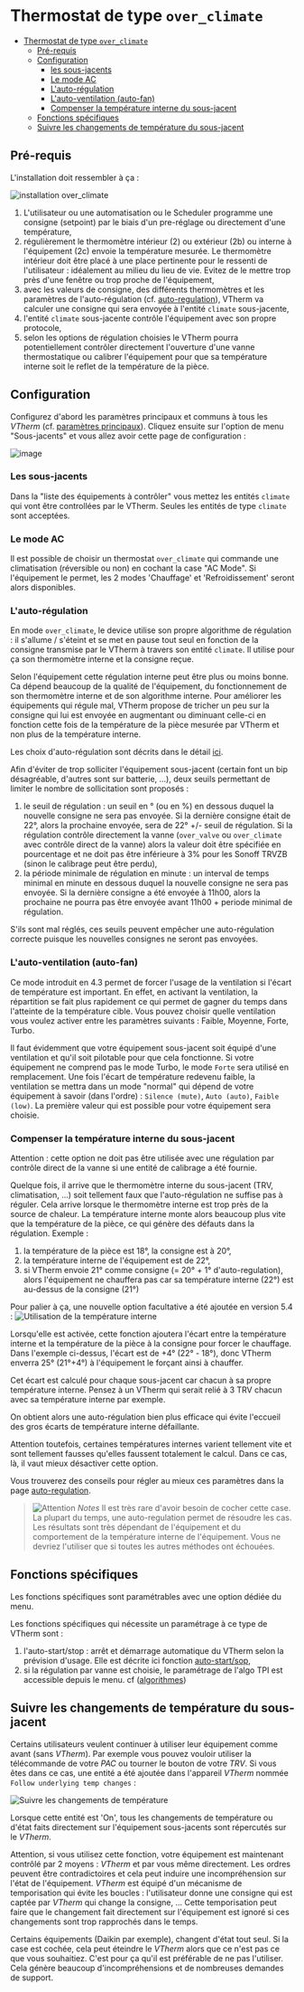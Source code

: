 # Thermostat de type `over_climate`

- [Thermostat de type `over_climate`](#thermostat-de-type-over_climate)
  - [Pré-requis](#pré-requis)
  - [Configuration](#configuration)
    - [les sous-jacents](#les-sous-jacents)
    - [Le mode AC](#le-mode-ac)
    - [L'auto-régulation](#lauto-régulation)
    - [L'auto-ventilation (auto-fan)](#lauto-ventilation-auto-fan)
    - [Compenser la température interne du sous-jacent](#compenser-la-température-interne-du-sous-jacent)
  - [Fonctions spécifiques](#fonctions-spécifiques)
  - [Suivre les changements de température du sous-jacent](#suivre-les-changements-de-température-du-sous-jacent)

## Pré-requis

L'installation doit ressembler à ça :

![installation `over_climate`](images/over-climate-schema.png)

1. L'utilisateur ou une automatisation ou le Scheduler programme une consigne (setpoint) par le biais d'un pre-réglage ou directement d'une température,
2. régulièrement le thermomètre intérieur (2) ou extérieur (2b) ou interne à l'équipement (2c) envoie la température mesurée. Le thermomètre intérieur doit être placé à une place pertinente pour le ressenti de l'utilisateur : idéalement au milieu du lieu de vie. Evitez de le mettre trop près d'une fenêtre ou trop proche de l'équipement,
3. avec les valeurs de consigne, des différents thermomètres et les paramètres de l'auto-régulation (cf. [auto-regulation](self-regulation.md)), VTherm va calculer une consigne qui sera envoyée à l'entité `climate` sous-jacente,
4. l'entité `climate` sous-jacente contrôle l'équipement avec son propre protocole,
5. selon les options de régulation choisies le VTherm pourra potentiellement contrôler directement l'ouverture d'une vanne thermostatique ou calibrer l'équipement pour que sa température interne soit le reflet de la température de la pièce.


## Configuration

Configurez d'abord les paramètres principaux et communs à tous les _VTherm_ (cf. [paramètres principaux](base-attributes.md)).
Cliquez ensuite sur l'option de menu "Sous-jacents" et vous allez avoir cette page de configuration :

![image](images/config-linked-entity2.png)

### Les sous-jacents
Dans la "liste des équipements à contrôler" vous mettez les entités `climate` qui vont être controllées par le VTherm. Seules les entités de type `climate` sont acceptées.

### Le mode AC

Il est possible de choisir un thermostat `over_climate` qui commande une climatisation (réversible ou non) en cochant la case "AC Mode". Si l'équipement le permet, les 2 modes 'Chauffage' et 'Refroidissement' seront alors disponibles.

### L'auto-régulation

En mode `over_climate`, le device utilise son propre algorithme de régulation : il s'allume / s'éteint et se met en pause tout seul en fonction de la consigne transmise par le VTherm à travers son entité `climate`. Il utilise pour ça son thermomètre interne et la consigne reçue.

Selon l'équipement cette régulation interne peut être plus ou moins bonne. Ca dépend beaucoup de la qualité de l'équipement, du fonctionnement de son thermomètre interne et de son algorithme interne. Pour améliorer les équipements qui régule mal, VTherm propose de tricher un peu sur la consigne qui lui est envoyée en augmentant ou diminuant celle-ci en fonction cette fois de la température de la pièce mesurée par VTherm et non plus de la température interne.

Les choix d'auto-régulation sont décrits dans le détail [ici](self-regulation.md).

Afin d'éviter de trop solliciter l'équipement sous-jacent (certain font un bip désagréable, d'autres sont sur batterie, ...), deux seuils permettant de limiter le nombre de sollicitation sont proposés :
1. le seuil de régulation : un seuil en ° (ou en %) en dessous duquel la nouvelle consigne ne sera pas envoyée. Si la dernière consigne était de 22°, alors la prochaine envoyée, sera de 22° +/- seuil de régulation. Si la régulation contrôle directement la vanne (`over_valve` ou `over_climate` avec contrôle direct de la vanne) alors la valeur doit être spécifiée en pourcentage et ne doit pas être inférieure à 3% pour les Sonoff TRVZB (sinon le calibrage peut être perdu),
2. la période minimale de régulation en minute : un interval de temps minimal en minute en dessous duquel la nouvelle consigne ne sera pas envoyée. Si la dernière consigne a été envoyée à 11h00, alors la prochaine ne pourra pas être envoyée avant 11h00 + periode minimal de régulation.

S'ils sont mal réglés, ces seuils peuvent empêcher une auto-régulation correcte puisque les nouvelles consignes ne seront pas envoyées.

### L'auto-ventilation (auto-fan)

Ce mode introduit en 4.3 permet de forcer l'usage de la ventilation si l'écart de température est important. En effet, en activant la ventilation, la répartition se fait plus rapidement ce qui permet de gagner du temps dans l'atteinte de la température cible.
Vous pouvez choisir quelle ventilation vous voulez activer entre les paramètres suivants : Faible, Moyenne, Forte, Turbo.

Il faut évidemment que votre équipement sous-jacent soit équipé d'une ventilation et qu'il soit pilotable pour que cela fonctionne.
Si votre équipement ne comprend pas le mode Turbo, le mode `Forte` sera utilisé en remplacement.
Une fois l'écart de température redevenu faible, la ventilation se mettra dans un mode "normal" qui dépend de votre équipement à savoir (dans l'ordre) : `Silence (mute)`, `Auto (auto)`, `Faible (low)`. La première valeur qui est possible pour votre équipement sera choisie.

### Compenser la température interne du sous-jacent

Attention : cette option ne doit pas être utilisée avec une régulation par contrôle direct de la vanne si une entité de calibrage a été fournie.

Quelque fois, il arrive que le thermomètre interne du sous-jacent (TRV, climatisation, ...) soit tellement faux que l'auto-régulation ne suffise pas à réguler.
Cela arrive lorsque le thermomètre interne est trop près de la source de chaleur. La température interne monte alors beaucoup plus vite que la température de la pièce, ce qui génère des défauts dans la régulation.
Exemple :
1. la température de la pièce est 18°, la consigne est à 20°,
2. la température interne de l'équipement est de 22°,
3. si VTherm envoie 21° comme consigne (= 20° + 1° d'auto-regulation), alors l'équipement ne chauffera pas car sa température interne (22°) est au-dessus de la consigne (21°)

Pour palier à ça, une nouvelle option facultative a été ajoutée en version 5.4 : ![Utilisation de la température interne](images/config-use-internal-temp.png)

Lorsqu'elle est activée, cette fonction ajoutera l'écart entre la température interne et la température de la pièce à la consigne pour forcer le chauffage.
Dans l'exemple ci-dessus, l'écart est de +4° (22° - 18°), donc VTherm enverra 25° (21°+4°) à l'équipement le forçant ainsi à chauffer.

Cet écart est calculé pour chaque sous-jacent car chacun à sa propre température interne. Pensez à un VTherm qui serait relié à 3 TRV chacun avec sa température interne par exemple.

On obtient alors une auto-régulation bien plus efficace qui évite l'eccueil des gros écarts de température interne défaillante.

Attention toutefois, certaines températures internes varient tellement vite et sont tellement fausses qu'elles faussent totalement le calcul. Dans ce cas, là, il vaut mieux désactiver cette option.

Vous trouverez des conseils pour régler au mieux ces paramètres dans la page [auto-regulation](self-regulation.md).

> ![Attention](images/tips.png) _*Notes*_
> Il est très rare d'avoir besoin de cocher cette case. La plupart du temps, une auto-regulation permet de résoudre les cas. Les résultats sont très dépendant de l'équipement et du comportement de la température interne de l'équipement. Vous ne devriez l'utiliser que si toutes les autres méthodes ont échouées.


## Fonctions spécifiques

Les fonctions spécifiques sont paramétrables avec une option dédiée du menu.

Les fonctions spécifiques qui nécessite un paramétrage à ce type de VTherm sont :
1. l'auto-start/stop : arrêt et démarrage automatique du VTherm selon la prévision d'usage. Elle est décrite ici fonction [auto-start/sop](feature-auto-start-stop.md),
2. si la régulation par vanne est choisie, le paramétrage de l'algo TPI est accessible depuis le menu. cf ([algorithmes](algorithms.md))

## Suivre les changements de température du sous-jacent

Certains utilisateurs veulent continuer à utiliser leur équipement comme avant (sans _VTherm_). Par exemple vous pouvez vouloir utiliser la télécommande de votre _PAC_ ou tourner le bouton de votre _TRV_.
Si vous êtes dans ce cas, une entité a été ajoutée dans l'appareil _VTherm_ nommée `Follow underlying temp changes` :

![Suivre les changements de température](images/entity-follow-under-temp-change.png)

Lorsque cette entité est 'On', tous les changements de température ou d'état faits directement sur l'équipement sous-jacents sont répercutés sur le _VTherm_.

Attention, si vous utilisez cette fonction, votre équipement est maintenant contrôlé par 2 moyens : _VTherm_ et par vous même directement. Les ordres peuvent être contradictoires et cela peut induire une incompréhension sur l'état de l'équipement. _VTherm_ est équipé d'un mécanisme de temporisation qui évite les boucles : l'utilisateur donne une consigne qui est captée par _VTherm_ qui change la consigne, ... Cette temporisation peut faire que le changement fait directement sur l'équipement est ignoré si ces changements sont trop rapprochés dans le temps.

Certains équipements (Daikin par exemple), changent d'état tout seul. Si la case est cochée, cela peut éteindre le _VTherm_ alors que ce n'est pas ce que vous souhaitiez.
C'est pour ça qu'il est préférable de ne pas l'utiliser. Cela génère beaucoup d'incompréhensions et de nombreuses demandes de support.
